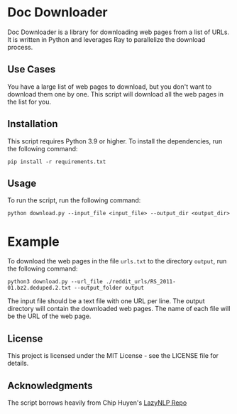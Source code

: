 # Doc Downloader

Doc Downloader is a library for downloading web pages from a list of URLs. It is written in Python and leverages Ray to parallelize the download process.

## Use Cases
You have a large list of web pages to download, but you don't want to download them one by one. This script will download all the web pages in the list for you. 

## Installation
This script requires Python 3.9 or higher. To install the dependencies, run the following command:

```
pip install -r requirements.txt
```

## Usage
To run the script, run the following command:

```
python download.py --input_file <input_file> --output_dir <output_dir>
```

# Example
To download the web pages in the file `urls.txt` to the directory `output`, run the following command:

```
python3 download.py --url_file ./reddit_urls/RS_2011-01.bz2.deduped.2.txt --output_folder output
```

The input file should be a text file with one URL per line. The output directory will contain the downloaded web pages. The name of each file will be the URL of the web page.

## License
This project is licensed under the MIT License - see the LICENSE file for details.

## Acknowledgments
The script borrows heavily from Chip Huyen's [LazyNLP Repo](https://github.com/chiphuyen/lazynlp) 